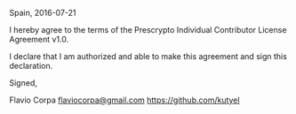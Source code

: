 Spain, 2016-07-21

I hereby agree to the terms of the Prescrypto Individual Contributor License
Agreement v1.0.

I declare that I am authorized and able to make this agreement and sign this
declaration.

Signed,

Flavio Corpa <flaviocorpa@gmail.com> https://github.com/kutyel
